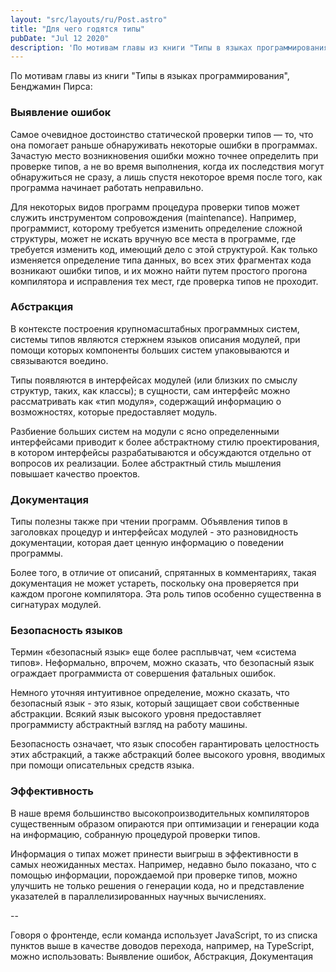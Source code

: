 ```yaml
---
layout: "src/layouts/ru/Post.astro"
title: "Для чего годятся типы"
pubDate: "Jul 12 2020"
description: 'По мотивам главы из книги "Типы в языках программирования", Бенджамин Пирса. Для чего годятся типы: выявление ошибок, абстракция, документация, безопасность, эффективность'
---
```


По мотивам главы из книги "Типы в языках программирования", Бенджамин Пирса:

### Выявление ошибок

Самое очевидное достоинство статической проверки типов — то, что она помогает раньше обнаруживать некоторые ошибки в программах. Зачастую место возникновения ошибки можно точнее определить при проверке типов, а не во время выполнения, когда их последствия могут обнаружиться не сразу, а лишь спустя некоторое время после того, как программа начинает работать неправильно.

Для некоторых видов программ процедура проверки типов может служить инструментом сопровождения (maintenance). Например, программист, которому требуется изменить определение сложной структуры, может не искать вручную все места в программе, где требуется изменить код, имеющий дело с этой структурой. Как только изменяется определение типа данных, во всех этих фрагментах кода возникают ошибки типов, и их можно найти путем простого прогона компилятора и исправления тех мест, где проверка типов не проходит.

### Абстракция

В контексте построения крупномасштабных программных систем, системы типов являются стержнем языков описания модулей, при помощи которых компоненты больших систем упаковываются и связываются воедино.

Типы появляются в интерфейсах модулей (или близких по смыслу структур, таких, как классы); в сущности, сам интерфейс можно рассматривать как «тип модуля», содержащий информацию о возможностях, которые предоставляет модуль.

Разбиение больших систем на модули с ясно определенными интерфейсами приводит к более абстрактному стилю проектирования, в котором интерфейсы разрабатываются и обсуждаются отдельно от вопросов их реализации. Более абстрактный стиль мышления повышает качество проектов.

### Документация

Типы полезны также при чтении программ. Объявления типов в заголовках процедур и интерфейсах модулей - это разновидность документации, которая дает ценную информацию о поведении программы.

Более того, в отличие от описаний, спрятанных в комментариях, такая документация не может устареть, поскольку она проверяется при каждом прогоне компилятора. Эта роль типов особенно существенна в сигнатурах модулей.

### Безопасность языков

Термин «безопасный язык» еще более расплывчат, чем «система типов». Неформально, впрочем, можно сказать, что безопасный язык ограждает программиста от совершения фатальных ошибок.

Немного уточняя интуитивное определение, можно сказать, что безопасный язык - это язык, который защищает свои собственные абстракции. Всякий язык высокого уровня предоставляет программисту абстрактный взгляд на работу машины.

Безопасность означает, что язык способен гарантировать целостность этих абстракций, а также абстракций более высокого уровня, вводимых при помощи описательных средств языка.

### Эффективность

В наше время большинство высокопроизводительных компиляторов существенным образом опираются при оптимизации и генерации кода на информацию, собранную процедурой проверки типов.

Информация о типах может принести выигрыш в эффективности в самых неожиданных местах. Например, недавно было показано, что с помощью информации, порождаемой при проверке типов, можно улучшить не только решения о генерации кода, но и представление указателей в параллелизированных научных вычислениях.

--

Говоря о фронтенде, если команда использует JavaScript, то из списка пунктов выше в качестве доводов перехода, например, на TypeScript, можно использовать: Выявление ошибок, Абстракция, Документация
